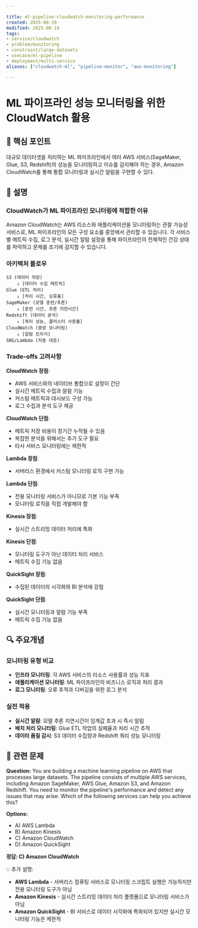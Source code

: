 ```yaml
---

title: ml-pipeline-cloudwatch-monitoring-performance
created: 2025-08-19
modified: 2025-08-19
tags:
- service/cloudwatch
- problem/monitoring
- constraint/large-datasets
- usecase/ml-pipeline
- deployment/multi-service
aliases: ["cloudwatch-ml", "pipeline-monitor", "aws-monitoring"]

---
```


# ML 파이프라인 성능 모니터링을 위한 CloudWatch 활용

## 🎯 핵심 포인트

대규모 데이터셋을 처리하는 ML 파이프라인에서 여러 AWS 서비스(SageMaker, Glue, S3, Redshift)의 성능을 모니터링하고 이슈를 감지해야 하는 경우, Amazon CloudWatch를 통해 통합 모니터링과 실시간 알림을 구현할 수 있다.

## 📝 설명

### CloudWatch가 ML 파이프라인 모니터링에 적합한 이유

Amazon CloudWatch는 AWS 리소스와 애플리케이션을 모니터링하는 관찰 가능성 서비스로, ML 파이프라인의 모든 구성 요소를 중앙에서 관리할 수 있습니다. 각 서비스별 메트릭 수집, 로그 분석, 실시간 알람 설정을 통해 파이프라인의 전체적인 건강 상태를 파악하고 문제를 조기에 감지할 수 있습니다.

### 아키텍처 플로우

```
S3 (데이터 저장)
    ↓ [데이터 수집 메트릭]
Glue (ETL 처리)
    ↓ [처리 시간, 오류율]
SageMaker (모델 훈련/추론)
    ↓ [훈련 시간, 추론 지연시간]
Redshift (데이터 분석)
    ↓ [쿼리 성능, 클러스터 사용률]
CloudWatch (중앙 모니터링)
    ↓ [알람 트리거]
SNS/Lambda (자동 대응)
```

### Trade-offs 고려사항

**CloudWatch 장점**:
- AWS 서비스와의 네이티브 통합으로 설정이 간단
- 실시간 메트릭 수집과 알람 기능
- 커스텀 메트릭과 대시보드 구성 가능
- 로그 수집과 분석 도구 제공

**CloudWatch 단점**:
- 메트릭 저장 비용이 장기간 누적될 수 있음
- 복잡한 분석을 위해서는 추가 도구 필요
- 타사 서비스 모니터링에는 제한적

**Lambda 장점**:
- 서버리스 환경에서 커스텀 모니터링 로직 구현 가능

**Lambda 단점**:
- 전용 모니터링 서비스가 아니므로 기본 기능 부족
- 모니터링 로직을 직접 개발해야 함

**Kinesis 장점**:
- 실시간 스트리밍 데이터 처리에 특화

**Kinesis 단점**:
- 모니터링 도구가 아닌 데이터 처리 서비스
- 메트릭 수집 기능 없음

**QuickSight 장점**:
- 수집된 데이터의 시각화와 BI 분석에 강점

**QuickSight 단점**:
- 실시간 모니터링과 알람 기능 부족
- 메트릭 수집 기능 없음

## 🔍 주요개념

### 모니터링 유형 비교

- **인프라 모니터링**: 각 AWS 서비스의 리소스 사용률과 성능 지표
- **애플리케이션 모니터링**: ML 파이프라인의 비즈니스 로직과 처리 결과
- **로그 모니터링**: 오류 추적과 디버깅을 위한 로그 분석

### 실전 적용

- **실시간 알람**: 모델 추론 지연시간이 임계값 초과 시 즉시 알림
- **배치 처리 모니터링**: Glue ETL 작업의 실패율과 처리 시간 추적
- **데이터 품질 감시**: S3 데이터 수집량과 Redshift 쿼리 성능 모니터링

## 📝 관련 문제

**Question:** You are building a machine learning pipeline on AWS that processes large datasets. The pipeline consists of multiple AWS services, including Amazon SageMaker, AWS Glue, Amazon S3, and Amazon Redshift. You need to monitor the pipeline's performance and detect any issues that may arise. Which of the following services can help you achieve this?

**Options:**

- A) AWS Lambda
- B) Amazon Kinesis  
- C) Amazon CloudWatch
- D) Amazon QuickSight

**정답: C) Amazon CloudWatch**

💡 추가 설명:

- **AWS Lambda** - 서버리스 컴퓨팅 서비스로 모니터링 스크립트 실행은 가능하지만 전용 모니터링 도구가 아님
- **Amazon Kinesis** - 실시간 스트리밍 데이터 처리 플랫폼으로 모니터링 서비스가 아님  
- **Amazon QuickSight** - BI 서비스로 데이터 시각화에 특화되어 있지만 실시간 모니터링 기능은 제한적